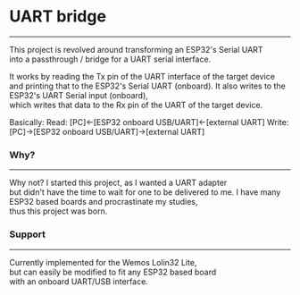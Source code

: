 # UART bridge
----
This project is revolved around transforming an ESP32's Serial UART\
into a passthrough / bridge for a UART serial interface.

It works by reading the Tx pin of the UART interface of the target device\
and printing that to the ESP32's Serial UART (onboard).
It also writes to the ESP32's UART Serial input (onboard),\
which writes that data to the Rx pin of the UART of the target device.

Basically:
Read:  [PC]<-[ESP32 onboard USB/UART]<-[external UART]
Write: [PC]->[ESP32 onboard USB/UART]->[external UART]


### Why?
----
Why not? I started this project, as I wanted a UART adapter\
but didn't have the time to wait for one to be delivered to me.
I have many ESP32 based boards and procrastinate my studies,\
thus this project was born.


### Support
----
Currently implemented for the Wemos Lolin32 Lite,\
but can easily be modified to fit any ESP32 based board\
with an onboard UART/USB interface.
